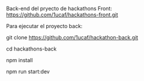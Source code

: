 Back-end del pryecto de hackathons
Front: https://github.com/1ucaf/hackathons-front.git

Para ejecutar el proyecto back:

git clone https://github.com/1ucaf/hackathon-back.git

cd hackathons-back

npm install

npm run start:dev
